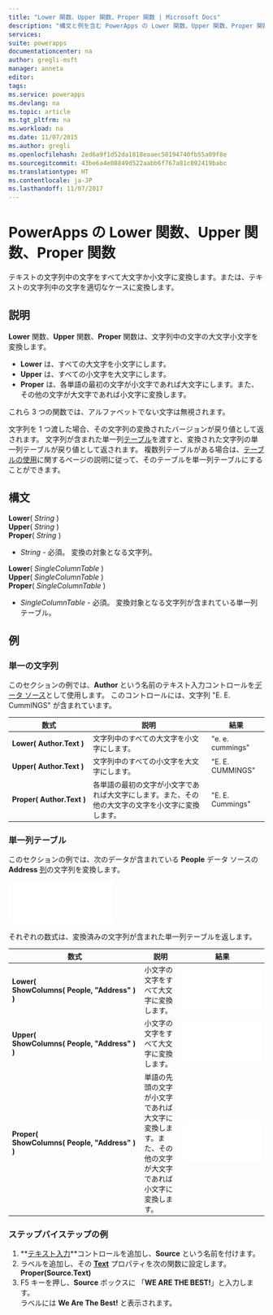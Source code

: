 ```yaml
---
title: "Lower 関数、Upper 関数、Proper 関数 | Microsoft Docs"
description: "構文と例を含む PowerApps の Lower 関数、Upper 関数、Proper 関数の参照情報"
services: 
suite: powerapps
documentationcenter: na
author: gregli-msft
manager: anneta
editor: 
tags: 
ms.service: powerapps
ms.devlang: na
ms.topic: article
ms.tgt_pltfrm: na
ms.workload: na
ms.date: 11/07/2015
ms.author: gregli
ms.openlocfilehash: 2ed6a9f1d52da1818eaaec50194740fb55a09f8e
ms.sourcegitcommit: 43be6a4e08849d522aabb6f767a81c092419babc
ms.translationtype: HT
ms.contentlocale: ja-JP
ms.lasthandoff: 11/07/2017
---
```

# <a name="lower-upper-and-proper-functions-in-powerapps"></a>PowerApps の Lower 関数、Upper 関数、Proper 関数
テキストの文字列中の文字をすべて大文字か小文字に変換します。または、テキストの文字列中の文字を適切なケースに変換します。

## <a name="description"></a>説明
**Lower** 関数、**Upper** 関数、**Proper** 関数は、文字列中の文字の大文字小文字を変換します。

* **Lower** は、すべての大文字を小文字にします。
* **Upper** は、すべての小文字を大文字にします。
* **Proper** は、各単語の最初の文字が小文字であれば大文字にします。また、その他の文字が大文字であれば小文字に変換します。

これら 3 つの関数では、アルファベットでない文字は無視されます。

文字列を 1 つ渡した場合、その文字列の変換されたバージョンが戻り値として返されます。  文字列が含まれた単一列[テーブル](../working-with-tables.md)を渡すと、変換された文字列の単一列テーブルが戻り値として返されます。 複数列テーブルがある場合は、[テーブルの使用](../working-with-tables.md)に関するページの説明に従って、そのテーブルを単一列テーブルにすることができます。

## <a name="syntax"></a>構文
**Lower**( *String* )<br>**Upper**( *String* )<br>**Proper**( *String* )

* *String* - 必須。 変換の対象となる文字列。

**Lower**( *SingleColumnTable* )<br>**Upper**( *SingleColumnTable* )<br>**Proper**( *SingleColumnTable* )

* *SingleColumnTable* - 必須。 変換対象となる文字列が含まれている単一列テーブル。

## <a name="examples"></a>例
### <a name="single-string"></a>単一の文字列
このセクションの例では、**Author** という名前のテキスト入力コントロールを[データ ソース](../working-with-data-sources.md)として使用します。 このコントロールには、文字列 "E. E. CummINGS" が含まれています。

| 数式 | 説明 | 結果 |
| --- | --- | --- |
| **Lower(&nbsp;Author.Text&nbsp;)** |文字列中のすべての大文字を小文字にします。 |"e. e. cummings" |
| **Upper(&nbsp;Author.Text&nbsp;)** |文字列中のすべての小文字を大文字にします。 |"E. E. CUMMINGS" |
| **Proper(&nbsp;Author.Text&nbsp;)** |各単語の最初の文字が小文字であれば大文字にします。また、その他の大文字の文字を小文字に変換します。 |"E. E. Cummings" |

### <a name="single-column-table"></a>単一列テーブル
このセクションの例では、次のデータが含まれている **People** データ ソースの **Address** [列](../working-with-tables.md#columns)の文字列を変換します。

![](media/function-lower-upper-proper/people-table.png)

それぞれの数式は、変換済みの文字列が含まれた単一列テーブルを返します。

| 数式 | 説明 | 結果 |
| --- | --- | --- |
| **Lower( ShowColumns(&nbsp;People,&nbsp;"Address"&nbsp;) )** |小文字の文字をすべて大文字に変換します。 |<style> img { max-width:none; } </style> ![](media/function-lower-upper-proper/people-table-lower.png) |
| **Upper( ShowColumns(&nbsp;People,&nbsp;"Address"&nbsp;) )** |小文字の文字をすべて大文字に変換します。 |![](media/function-lower-upper-proper/people-table-upper.png) |
| **Proper( ShowColumns(&nbsp;People,&nbsp;"Address"&nbsp;) )** |単語の先頭の文字が小文字であれば大文字に変換します。また、その他の文字が大文字であれば小文字に変換します。 |![](media/function-lower-upper-proper/people-table-proper.png) |

### <a name="step-by-step-example"></a>ステップバイステップの例
1. **[テキスト入力](../controls/control-text-input.md)**コントロールを追加し、**Source** という名前を付けます。
2. ラベルを追加し、その **[Text](../controls/properties-core.md)** プロパティを次の関数に設定します。<br>**Proper(Source.Text)**
3. F5 キーを押し、**Source** ボックスに 「**WE ARE THE BEST!**」と入力します。<br>ラベルには **We Are The Best!** と表示されます。

